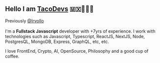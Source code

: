 ##  Hello I am [TacoDevs](https://twitter.com/tacodevs) 🇲🇽🧑‍💻🌮
Previously [@Irvollo](https://github.com/irvollo)
</br>
</br>
I'm a **Fullstack Javascript** developer with +7yrs of experience. I work with technologies such as Javascript, Typescript, ReactJS, NextJS, Node, PostgresQL, MongoDB, Express, GraphQL, etc, etc.

I love FrontEnd, Crypto, AI, OpenSource, Philosophy and a good cup of coffee. 

